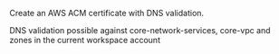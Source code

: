 Create an AWS ACM certificate with DNS validation.

DNS validation possible against core-network-services, core-vpc and zones in the current workspace account
